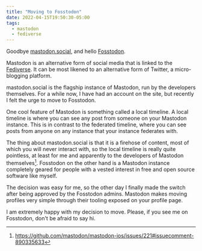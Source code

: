 ```yaml
---
title: "Moving to Fosstodon"
date: 2022-04-15T19:50:30-05:00
tags:
  - mastodon
  - fediverse
---
```


Goodbye [mastodon.social](https://mastodon.social), and hello
[Fosstodon](https://fosstodon.org).

<!--more-->

Mastodon is an alternative form of social media that is linked to the
[Fediverse](https://en.wikipedia.org/wiki/Fediverse). It can be most likened to
an alternative form of Twitter, a micro-blogging platform.

mastodon.social is the flagship instance of Mastodon, run by the developers
themselves. For a while now, I have had an account on the site, but recently I
felt the urge to move to Fosstodon.

One cool feature of Mastodon is something called a local timeline. A local
timeline is where you can see any post from someone on your Mastodon instance.
This is in contrast to the federated timeline, where you can see posts from
anyone on any instance that your instance federates with.

The thing about mastodon.social is that it is a firehose of content, most of
which you will never interact with, so the local timeline is really quite
pointless, at least for me and apparently to the developers of Mastodon
themselves[^1]. Fosstodon on the other hand is a Mastodon instance completely
geared for people with a vested interest in free and open source software like
myself.

The decision was easy for me, so the other day I finally made the switch after
being approved by the Fosstodon admins. Mastodon makes moving profiles very
simple through their tooling exposed on your profile page.

I am extremely happy with my decision to move. Please, if you see me on
Fosstodon, don't be afraid to say hi.

[^1]: https://github.com/mastodon/mastodon-ios/issues/221#issuecomment-890335633
